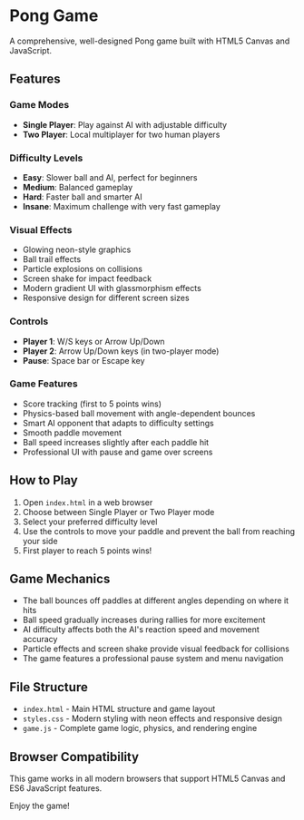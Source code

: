 # Pong Game

A comprehensive, well-designed Pong game built with HTML5 Canvas and JavaScript.

## Features

### Game Modes
- **Single Player**: Play against AI with adjustable difficulty
- **Two Player**: Local multiplayer for two human players

### Difficulty Levels
- **Easy**: Slower ball and AI, perfect for beginners
- **Medium**: Balanced gameplay
- **Hard**: Faster ball and smarter AI
- **Insane**: Maximum challenge with very fast gameplay

### Visual Effects
- Glowing neon-style graphics
- Ball trail effects
- Particle explosions on collisions
- Screen shake for impact feedback
- Modern gradient UI with glassmorphism effects
- Responsive design for different screen sizes

### Controls
- **Player 1**: W/S keys or Arrow Up/Down
- **Player 2**: Arrow Up/Down keys (in two-player mode)
- **Pause**: Space bar or Escape key

### Game Features
- Score tracking (first to 5 points wins)
- Physics-based ball movement with angle-dependent bounces
- Smart AI opponent that adapts to difficulty settings
- Smooth paddle movement
- Ball speed increases slightly after each paddle hit
- Professional UI with pause and game over screens

## How to Play

1. Open `index.html` in a web browser
2. Choose between Single Player or Two Player mode
3. Select your preferred difficulty level
4. Use the controls to move your paddle and prevent the ball from reaching your side
5. First player to reach 5 points wins!

## Game Mechanics

- The ball bounces off paddles at different angles depending on where it hits
- Ball speed gradually increases during rallies for more excitement
- AI difficulty affects both the AI's reaction speed and movement accuracy
- Particle effects and screen shake provide visual feedback for collisions
- The game features a professional pause system and menu navigation

## File Structure

- `index.html` - Main HTML structure and game layout
- `styles.css` - Modern styling with neon effects and responsive design
- `game.js` - Complete game logic, physics, and rendering engine

## Browser Compatibility

This game works in all modern browsers that support HTML5 Canvas and ES6 JavaScript features.

Enjoy the game!

